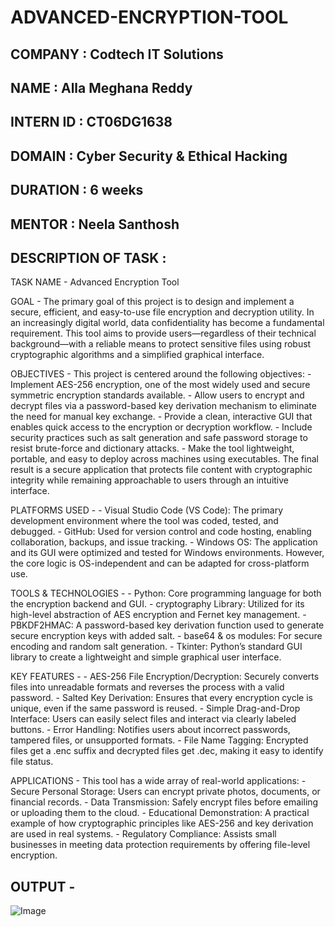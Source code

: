 # ADVANCED-ENCRYPTION-TOOL

## COMPANY : Codtech IT Solutions

## NAME : Alla Meghana Reddy

## INTERN ID : CT06DG1638

## DOMAIN : Cyber Security & Ethical Hacking

## DURATION : 6 weeks

## MENTOR : Neela Santhosh

## DESCRIPTION OF TASK :

TASK NAME - Advanced Encryption Tool

GOAL - The primary goal of this project is to design and implement a secure, efficient, and easy-to-use file encryption and decryption utility. In an increasingly digital world, data confidentiality has become a fundamental requirement. This tool aims to provide users—regardless of their technical background—with a reliable means to protect sensitive files using robust cryptographic algorithms and a simplified graphical interface.

OBJECTIVES - This project is centered around the following objectives:
           - Implement AES-256 encryption, one of the most widely used and secure symmetric encryption standards available.
           - Allow users to encrypt and decrypt files via a password-based key derivation mechanism to eliminate the need for manual key exchange.
           - Provide a clean, interactive GUI that enables quick access to the encryption or decryption workflow.
           - Include security practices such as salt generation and safe password storage to resist brute-force and dictionary attacks.
           - Make the tool lightweight, portable, and easy to deploy across machines using executables.
    The final result is a secure application that protects file content with cryptographic integrity while remaining approachable to users through an intuitive interface.

PLATFORMS USED - 
           - Visual Studio Code (VS Code): The primary development environment where the tool was coded, tested, and debugged.
           - GitHub: Used for version control and code hosting, enabling collaboration, backups, and issue tracking.
           - Windows OS: The application and its GUI were optimized and tested for Windows environments. However, the core logic is OS-independent and can be adapted for                              cross-platform use.

TOOLS & TECHNOLOGIES - 
           - Python: Core programming language for both the encryption backend and GUI.
           - cryptography Library: Utilized for its high-level abstraction of AES encryption and Fernet key management.
           - PBKDF2HMAC: A password-based key derivation function used to generate secure encryption keys with added salt.
           - base64 & os modules: For secure encoding and random salt generation.
           - Tkinter: Python’s standard GUI library to create a lightweight and simple graphical user interface.
          
KEY FEATURES - 
           - AES-256 File Encryption/Decryption: Securely converts files into unreadable formats and reverses the process with a valid password.
           - Salted Key Derivation: Ensures that every encryption cycle is unique, even if the same password is reused.
           - Simple Drag-and-Drop Interface: Users can easily select files and interact via clearly labeled buttons.
           - Error Handling: Notifies users about incorrect passwords, tampered files, or unsupported formats.
           - File Name Tagging: Encrypted files get a .enc suffix and decrypted files get .dec, making it easy to identify file status.

APPLICATIONS - This tool has a wide array of real-world applications:
             - Secure Personal Storage: Users can encrypt private photos, documents, or financial records.
             - Data Transmission: Safely encrypt files before emailing or uploading them to the cloud.
             - Educational Demonstration: A practical example of how cryptographic principles like AES-256 and key derivation are used in real systems.
             - Regulatory Compliance: Assists small businesses in meeting data protection requirements by offering file-level encryption.

## OUTPUT -


![Image](https://github.com/user-attachments/assets/f12a5610-42bb-458c-a435-b61d2222bb22)
